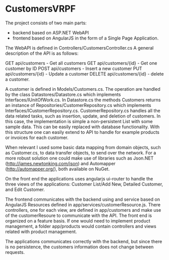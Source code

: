 CustomersVRPF
=============

The project consists of two main parts:
- backend based on ASP.NET WebAPI
- frontend based on AngularJS in the form of a Single Page Application.

The WebAPI is defined in Controllers/CustomersController.cs
A general description of the API is as follows:


GET    api/customers      - Get all customers
GET    api/customers/{id} - Get one customer by ID
POST   api/customers      - Insert a new customer
PUT    api/customers/{id} - Update a customer
DELETE api/customers/{id} - delete a customer.

A customer is defined in Models/Customers.cs.
The operation are handled by the class Datastores/Datastore.cs which implements Interfaces/IUnitOfWork.cs.
In Datastore.cs the methods Customers returns an instance of Repositories/CustomerRepository.cs which implements Interfaces/ICustomerRepository.cs.
CustomerRepository.cs handles all the data related tasks, such as insertion, update, and deletion of customers.
In this case, the implementation is simple a non-persistent List with some sample data.
This can be easily replaced with database functionality.
With this structure one can easily extend to API to handle for example products or invoices for each customer.

When relevant I used some basic data mapping from domain objects, such as Customer.cs, to data transfer objects, to send over the network.
For a more robust solution one could make use of libraries such as Json.NET (http://james.newtonking.com/json)
and Automapper (http://automapper.org/), both available on NuGet.


On the front end the applications uses angularjs ui-router to handle the three views of the applications:
Customer List/Add New, Detailed Customer, and Edit Customer.

The frontend communicates with the backend using and service based on AngularJS Resources defined in app/services/customerResource.js.
There controllers, one for each view, are defined in app/customers and make use of the customerResoure to communicate with the API.
The front end is organized on a feature basis.
If one would need to implement product management, a folder app/products would contain controllers and views related with product management.

The applications communicates correctly with the backend, but since there is no persistence,
the customers information does not change between requests.
